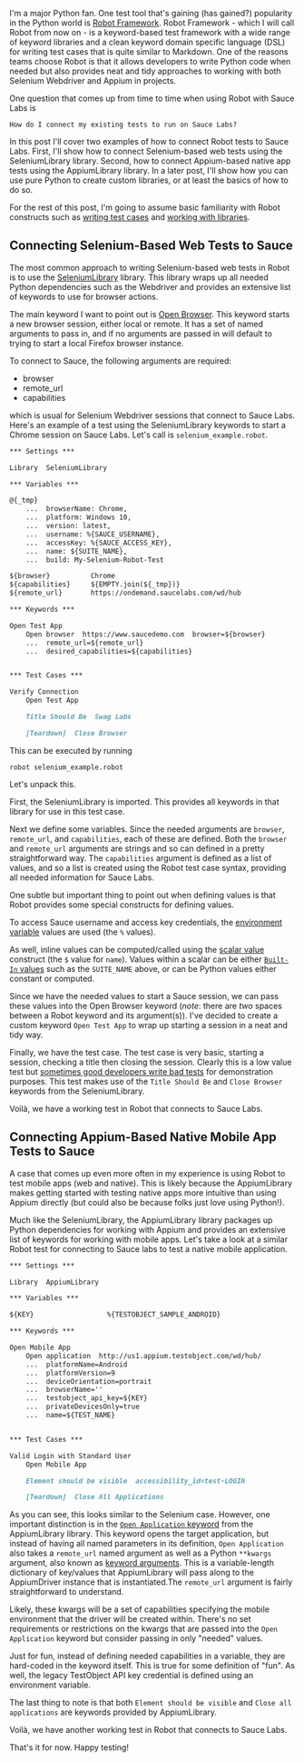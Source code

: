 I'm a major Python fan. One test tool that's gaining (has gained?) popularity in the Python world is [Robot Framework](https://robotframework.org/). Robot Framework - which I will call Robot from now on - is a keyword-based test framework with a wide range of keyword libraries and a clean keyword domain specific language (DSL) for writing test cases that is quite similar to Markdown. One of the reasons teams choose Robot is that it allows developers to write Python code when needed but also provides neat and tidy approaches to working with both Selenium Webdriver and Appium in projects. 

One question that comes up from time to time when using Robot with Sauce Labs is

```
How do I connect my existing tests to run on Sauce Labs?
```

In this post I'll cover two examples of how to connect Robot tests to Sauce Labs. First, I'll show how to connect Selenium-based web tests using the SeleniumLibrary library. Second, how to connect Appium-based native app tests using the AppiumLibrary library. In a later post, I'll show how you can use pure Python to create custom libraries, or at least the basics of how to do so.

For the rest of this post, I'm going to assume basic familiarity with Robot constructs such as [writing test cases](https://robotframework.org/robotframework/latest/RobotFrameworkUserGuide.html#creating-test-cases) and [working with libraries](https://robotframework.org/robotframework/latest/RobotFrameworkUserGuide.html#using-test-libraries).

## Connecting Selenium-Based Web Tests to Sauce

The most common approach to writing Selenium-based web tests in Robot is to use the [SeleniumLibrary](https://github.com/robotframework/SeleniumLibrary) library. This library wraps up all needed Python dependencies such as the Webdriver and provides an extensive list of keywords to use for browser actions. 

The main keyword I want to point out is [Open Browser](https://robotframework.org/SeleniumLibrary/SeleniumLibrary.html#Open%20Browser). This keyword starts a new browser session, either local or remote. It has a set of named arguments to pass in, and if no arguments are passed in will default to trying to start a local Firefox browser instance.

To connect to Sauce, the following arguments are required:

- browser
- remote_url
- capabilities

which is usual for Selenium Webdriver sessions that connect to Sauce Labs. Here's an example of a test using the SeleniumLibrary keywords to start a Chrome session on Sauce Labs. Let's call is `selenium_example.robot`.

```markdown
*** Settings ***

Library  SeleniumLibrary

*** Variables ***

@{_tmp} 
    ...  browserName: Chrome,
    ...  platform: Windows 10,
    ...  version: latest,
    ...  username: %{SAUCE_USERNAME},
    ...  accessKey: %{SAUCE_ACCESS_KEY},
    ...  name: ${SUITE_NAME},
    ...  build: My-Selenium-Robot-Test

${browser}          Chrome
${capabilities}     ${EMPTY.join(${_tmp})} 
${remote_url}       https://ondemand.saucelabs.com/wd/hub

*** Keywords ***

Open Test App
    Open browser  https://www.saucedemo.com  browser=${browser}
    ...  remote_url=${remote_url}
    ...  desired_capabilities=${capabilities}


*** Test Cases ***

Verify Connection
	Open Test App

	Title Should Be  Swag Labs

	[Teardown]  Close Browser
```

This can be executed by running

```
robot selenium_example.robot
```

Let's unpack this. 

First, the SeleniumLibrary is imported. This provides all keywords in that library for use in this test case.

Next we define some variables. Since the needed arguments are `browser`, `remote_url`, and `capabilities`, each of these are defined. Both the `browser` and `remote_url` arguments are strings and so can defined in a pretty straightforward way. The `capabilities` argument is defined as a list of values, and so a list is created using the Robot test case syntax, providing all needed information for Sauce Labs.

One subtle but important thing to point out when defining values is that Robot provides some special constructs for defining values. 

To access Sauce username and access key credentials, the [environment variable](https://robotframework.org/robotframework/latest/RobotFrameworkUserGuide.html#environment-variables) values are used (the `%` values). 

As well, inline values can be computed/called using the [scalar value](https://robotframework.org/robotframework/latest/RobotFrameworkUserGuide.html#scalar-variable-syntax) construct (the `$` value for `name`). Values within a scalar can be either [`Built-In` values](https://robotframework.org/robotframework/latest/RobotFrameworkUserGuide.html#built-in-variables) such as the `SUITE_NAME` above, or can be Python values either constant or computed.

Since we have the needed values to start a Sauce session, we can pass these values into the Open Browser keyword (_note_: there are _two_ spaces between a Robot keyword and its argument(s)). I've decided to create a custom keyword `Open Test App` to wrap up starting a session in a neat and tidy way. 

Finally, we have the test case. The test case is very basic, starting a session, checking a title then closing the session. Clearly this is a low value test but [sometimes good developers write bad tests](https://simplythetest.tumblr.com/post/623552640767361024/when-good-developers-write-bad-tests) for demonstration purposes. This test makes use of the `Title Should Be` and `Close Browser` keywords from the SeleniumLibrary. 

Voilà, we have a working test in Robot that connects to Sauce Labs. 

## Connecting Appium-Based Native Mobile App Tests to Sauce

A case that comes up even more often in my experience is using Robot to test mobile apps (web and native). This is likely because the AppiumLibrary makes getting started with testing native apps more intuitive than using Appium directly (but could also be because folks just love using Python!). 

Much like the SeleniumLibrary, the AppiumLibrary library packages up Python dependencies for working with Appium and provides an extensive list of keywords for working with mobile apps. Let's take a look at a similar Robot test for connecting to Sauce labs to test a native mobile application.

```markdown
*** Settings ***

Library  AppiumLibrary

*** Variables ***

${KEY}                  %{TESTOBJECT_SAMPLE_ANDROID}

*** Keywords ***

Open Mobile App
    Open application  http://us1.appium.testobject.com/wd/hub/
    ...  platformName=Android
    ...  platformVersion=9
    ...  deviceOrientation=portrait
    ...  browserName=''
    ...  testobject_api_key=${KEY}
    ...  privateDevicesOnly=true
    ...  name=${TEST_NAME}  


*** Test Cases ***

Valid Login with Standard User
	Open Mobile App

	Element should be visible  accessibility_id=test-LOGIN

	[Teardown]  Close All Applications
```

As you can see, this looks similar to the Selenium case. However, one important distinction is in the [`Open Application` keyword](https://serhatbolsu.github.io/robotframework-appiumlibrary/AppiumLibrary.html#Open%20Application) from the AppiumLibrary library. This keyword opens the target application, but instead of having all named parameters in its definition, `Open Application` also takes a `remote_url` named argument as well as a Python `**kwargs` argument, also known as [keyword arguments](https://treyhunner.com/2018/04/keyword-arguments-in-python/#What_are_keyword_arguments?). This is a variable-length dictionary of key/values that AppiumLibrary will pass along to the AppiumDriver instance that is instantiated.The `remote_url` argument is fairly straightforward to understand.

Likely, these kwargs will be a set of capabilities specifying the mobile environment that the driver will be created within. There's no set requirements or restrictions on the kwargs that are passed into the `Open Application` keyword but consider passing in only "needed" values.

Just for fun, instead of defining needed capabilities in a variable, they are hard-coded in the keyword itself. This is true for some definition of "fun". As well, the legacy TestObject API key credential is defined using an environment variable. 

The last thing to note is that both `Element should be visible` and `Close all applications` are keywords provided by AppiumLibrary. 

Voilà, we have another working test in Robot that connects to Sauce Labs.

That's it for now. Happy testing!